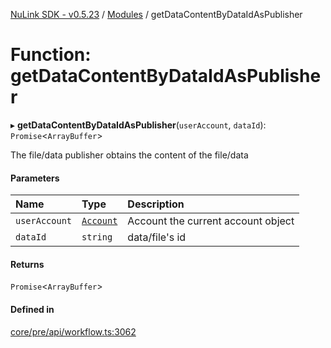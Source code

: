 [NuLink SDK - v0.5.23](../README.md) / [Modules](../modules.md) / getDataContentByDataIdAsPublisher

# Function: getDataContentByDataIdAsPublisher

▸ **getDataContentByDataIdAsPublisher**(`userAccount`, `dataId`): `Promise`<`ArrayBuffer`\>

The file/data publisher obtains the content of the file/data

#### Parameters

| Name | Type | Description |
| :------ | :------ | :------ |
| `userAccount` | [`Account`](../classes/Account.md) | Account the current account object |
| `dataId` | `string` | data/file's id |

#### Returns

`Promise`<`ArrayBuffer`\>

#### Defined in

[core/pre/api/workflow.ts:3062](https://github.com/NuLink-network/nulink-sdk/blob/1365126/src/core/pre/api/workflow.ts#L3062)
